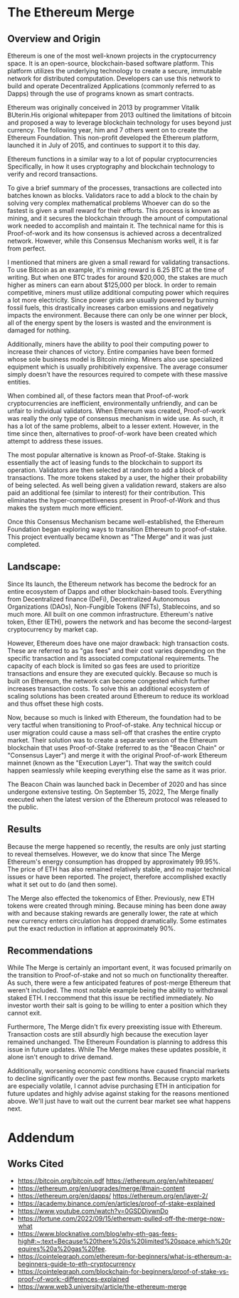 # The Ethereum Merge

## Overview and Origin

Ethereum is one of the most well-known projects in the cryptocurrency space. It is an open-source, blockchain-based software platform. This platform utilizes the underlying technology to create a secure, immutable network for distributed computation. Developers can use this network to build and operate Decentralized Applications (commonly referred to as Dapps) through the use of programs known as smart contracts.

Ethereum was originally conceived in 2013 by programmer Vitalik BUterin.His origional whitepaper from 2013 oultined the limitations of bitcoin and proposed a way to leverage blockchain technology for uses beyond just currency. The following year, him and 7 others went on to create the Ethereum Foundation. This non-profit developed the Ethereum platform, launched it in July of 2015, and continues to support it to this day.

Ethereum functions in a similar way to a lot of popular cryptocurrencies Specifically, in how it uses cryptography and blockchain technology to verify and record transactions. 

To give a brief summary of the processes, transactions are collected into batches known as blocks. Validators race to add a block to the chain by solving very complex mathematical problems Whoever can do so the fastest is given a small reward for their efforts. This process is known as mining, and it secures the blockchain through the amount of computational work needed to accomplish and maintain it. The technical name for this is Proof-of-work and its how consensus is achieved across a decentralized network. However, while this Consensus Mechanism works well, it is far from perfect.

I mentioned that miners are given a small reward for validating transactions. To use Bitcoin as an example, it's mining reward is 6.25 BTC at the time of writing. But when one BTC trades for around $20,000, the stakes are much higher as miners can earn about $125,000 per block. In order to remain competitive, miners must utilize additional computing power which requires a lot more electricity. Since power grids are usually powered by burning fossil fuels, this drastically increases carbon emissions and negatively impacts the environment. Because there can only be one winner per block, all of the energy spent by the losers is wasted and the environment is damaged for nothing.

Additionally, miners have the ability to pool their computing power to increase their chances of victory. Entire companies have been formed whose sole business model is Bitcoin mining. Miners also use specialized equipment which is usually prohibitively expensive. The average consumer simply doesn't have the resources required to compete with these massive entities. 

When combined all, of these factors mean that Proof-of-work cryptocurrencies are inefficient, environmentally unfriendly, and can be unfair to individual validators. When Ethereum was created, Proof-of-work was really the only type of consensus mechanism in wide use. As such, it has a lot of the same problems, albeit to a lesser extent. However, in the time since then, alternatives to proof-of-work have been created which attempt to address these issues.

The most popular alternative is known as Proof-of-Stake. Staking is essentially the act of leasing funds to the blockchain to support its operation. Validators are then selected at random to add a block of transactions. The more tokens staked by a user, the higher their probability of being selected. As well being given a validation reward, stakers are also paid an additional fee (similar to interest) for their contribution. This eliminates the hyper-competitiveness present in Proof-of-Work and thus makes the system much more efficient.

Once this Consensus Mechanism became well-established, the Ethereum Foundation began exploring ways to transition Ethereum to proof-of-stake. This project eventually became known as "The Merge" and it was just completed.

## Landscape:

Since Its launch, the Ethereum network has become the bedrock for an entire ecosystem of Dapps and other blockchain-based tools. Everything from Decentralized finance (DeFi), Decentralized Autonomous Organizations (DAOs), Non-Fungible Tokens (NFTs), Stablecoins, and so much more. All built on one common infrastructure. Ethereum's native token, Ether (ETH), powers the network and has become the second-largest cryptocurrency by market cap.

However, Ethereum does have one major drawback: high transaction costs. These are referred to as "gas fees" and their cost varies depending on the specific transaction and its associated computational requirements. The capacity of each block is limited so gas fees are used to prioritize transactions and ensure they are executed quickly. Because so much is built on Ethereum, the network can become congested which further increases transaction costs. To solve this an additional ecosystem of scaling solutions has been created around Ethereum to reduce its workload and thus offset these high costs. 

Now, because so much is linked with Ethereum, the foundation had to be very tactful when transitioning to Proof-of-stake. Any technical hiccup or user migration could cause a mass sell-off that crashes the entire crypto market. Their solution was to create a separate version of the Ethereum blockchain that uses Proof-of-Stake (referred to as the "Beacon Chain" or "Consensus Layer") and merge it with the original Proof-of-work Ethereum mainnet (known as the "Execution Layer"). That way the switch could happen seamlessly while keeping everything else the same as it was prior.

The Beacon Chain was launched back in December of 2020 and has since undergone extensive testing. On September 15, 2022, The Merge finally executed when the latest version of the Ethereum protocol was released to the public. 

## Results

Because the merge happened so recently, the results are only just starting to reveal themselves. However, we do know that since The Merge Ethereum's energy consumption has dropped by approximately 99.95%. The price of ETH has also remained relatively stable, and no major technical issues or have been reported. The project, therefore accomplished exactly what it set out to do (and then some).

The Merge also effected the tokenomics of Ether. Previously, new ETH tokens were created through mining. Because mining has been done away with and because staking rewards are generally lower, the rate at which new currency enters circulation has dropped dramatically. Some estimates put the exact reduction in inflation at approximately 90%.

## Recommendations

While The Merge is certainly an important event, it was focused primarily on the transition to Proof-of-stake and not so much on functionality thereafter. As such, there were a few anticipated features of post-merge Ethereum that weren't included. The most notable example being the ability to withdrawal staked ETH. I reccommend that this issue be rectified immediately. No investor worth their salt is going to be willing to enter a position which they cannot exit.  

Furthermore, The Merge didn't fix every preexisting issue with Ethereum. Transaction costs are still absurdly high because the execution layer remained unchanged. The Ethereum Foundation is planning to address this issue in future updates. While The Merge makes these updates possible, it alone isn't enough to drive demand. 

Additionally, worsening economic conditions have caused financial markets to decline significantly over the past few months. Because crypto markets are especially volatile, I cannot advise purchasing ETH in anticipation for future updates and highly advise against staking for the reasons mentioned above. We'll just have to wait out the current bear market see what happens next.

# Addendum
## Works Cited
- https://bitcoin.org/bitcoin.pdf
https://ethereum.org/en/whitepaper/
- https://ethereum.org/en/upgrades/merge/#main-content
- https://ethereum.org/en/dapps/
https://ethereum.org/en/layer-2/
- https://academy.binance.com/en/articles/proof-of-stake-explained
- https://www.youtube.com/watch?v=0GSDDjvwnDo
- https://fortune.com/2022/09/15/ethereum-pulled-off-the-merge-now-what
- https://www.blocknative.com/blog/why-eth-gas-fees-high#:~:text=Because%20there%20is%20limited%20space,which%20requires%20a%20gas%20fee.
- https://cointelegraph.com/ethereum-for-beginners/what-is-ethereum-a-beginners-guide-to-eth-cryptocurrency
- https://cointelegraph.com/blockchain-for-beginners/proof-of-stake-vs-proof-of-work:-differences-explained
- https://www.web3.university/article/the-ethereum-merge